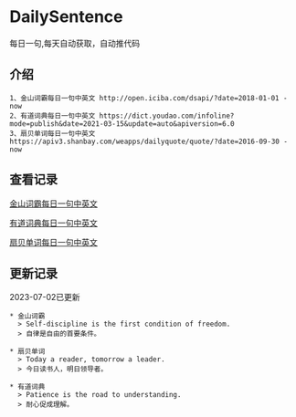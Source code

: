 # DailySentence

每日一句,每天自动获取，自动推代码

## 介绍

```
1、金山词霸每日一句中英文 http://open.iciba.com/dsapi/?date=2018-01-01 - now
2、有道词典每日一句中英文 https://dict.youdao.com/infoline?mode=publish&date=2021-03-15&update=auto&apiversion=6.0
3、扇贝单词每日一句中英文 https://apiv3.shanbay.com/weapps/dailyquote/quote/?date=2016-09-30 - now
```

## 查看记录

[金山词霸每日一句中英文](./data/iciba/)

[有道词典每日一句中英文](./data/youdao/)

[扇贝单词每日一句中英文](./data/shanbay/)

## 更新记录
2023-07-02已更新 
```
* 金山词霸
  > Self-discipline is the first condition of freedom.
  > 自律是自由的首要条件。

* 扇贝单词
  > Today a reader, tomorrow a leader.
  > 今日读书人，明日领导者。

* 有道词典
  > Patience is the road to understanding.
  > 耐心促成理解。

```
